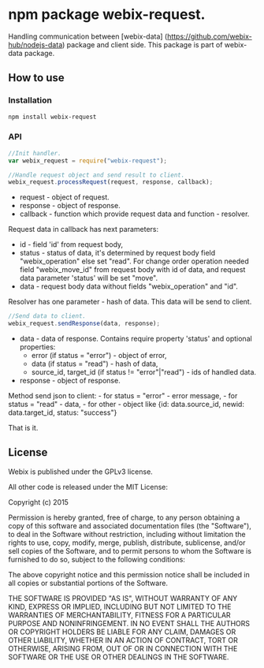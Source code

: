 npm package webix-request.
================================

Handling communication between [webix-data] (https://github.com/webix-hub/nodejs-data) package and client side.
This package is part of webix-data package.

How to use
-----------

### Installation

```sh
npm install webix-request
```

### API

```js
//Init handler.
var webix_request = require("webix-request");
```

```js
//Handle request object and send result to client.
webix_request.processRequest(request, response, callback);
```

- request - object of request.
- response - object of response.
- callback - function which provide request data and function - resolver.

Request data in callback has next parameters: 

- id - field 'id' from request body,
- status - status of data, it's determined by request body field "webix_operation" else set "read".
    For change order operation needed field "webix_move_id" from request body with id of data,
    and request data parameter 'status' will be set "move".
- data - request body data without fields "webix_operation" and "id".
 
Resolver has one parameter - hash of data. This data will be send to client.


```js
//Send data to client.
webix_request.sendResponse(data, response);
```

- data - data of response. Contains require property 'status' and optional properties:
    - error (if status = "error") - object of error,
    - data (if status = "read") - hash of data,
    - source_id, target_id (if status != "error"|"read") - ids of handled data.
- response - object of response.

Method send json to client:
    - for status = "error" - error message,
    - for status = "read" - data,
    - for other - object like {id: data.source_id, newid: data.target_id, status: "success"}

That is it.

License
----------

Webix is published under the GPLv3 license.

All other code is released under the MIT License:

Copyright (c) 2015

Permission is hereby granted, free of charge, to any person obtaining a copy
of this software and associated documentation files (the "Software"), to deal
in the Software without restriction, including without limitation the rights
to use, copy, modify, merge, publish, distribute, sublicense, and/or sell
copies of the Software, and to permit persons to whom the Software is
furnished to do so, subject to the following conditions:

The above copyright notice and this permission notice shall be included in
all copies or substantial portions of the Software.

THE SOFTWARE IS PROVIDED "AS IS", WITHOUT WARRANTY OF ANY KIND, EXPRESS OR
IMPLIED, INCLUDING BUT NOT LIMITED TO THE WARRANTIES OF MERCHANTABILITY,
FITNESS FOR A PARTICULAR PURPOSE AND NONINFRINGEMENT. IN NO EVENT SHALL THE
AUTHORS OR COPYRIGHT HOLDERS BE LIABLE FOR ANY CLAIM, DAMAGES OR OTHER
LIABILITY, WHETHER IN AN ACTION OF CONTRACT, TORT OR OTHERWISE, ARISING FROM,
OUT OF OR IN CONNECTION WITH THE SOFTWARE OR THE USE OR OTHER DEALINGS IN
THE SOFTWARE.
